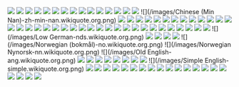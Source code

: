 ![](/images/Afrikaans-af.wikiquote.org.png)
![](/images/Albanian-sq.wikiquote.org.png)
![](/images/Alemannisch-als.wikiquote.org.png)
![](/images/Amharic-am.wikiquote.org.png)
![](/images/Arabic-ar.wikiquote.org.png)
![](/images/Armenian-hy.wikiquote.org.png)
![](/images/Asturian-ast.wikiquote.org.png)
![](/images/Azerbaijani-az.wikiquote.org.png)
![](/images/Bambara-bm.wikiquote.org.png)
![](/images/Basque-eu.wikiquote.org.png)
![](/images/Belarusian-be.wikiquote.org.png)
![](/images/Bosnian-bs.wikiquote.org.png)
![](/images/Breton-br.wikiquote.org.png)
![](/images/Bulgarian-bg.wikiquote.org.png)
![](/images/Catalan-ca.wikiquote.org.png)
![](/images/Chinese (Min Nan)-zh-min-nan.wikiquote.org.png)
![](/images/Chinese-zh.wikiquote.org.png)
![](/images/Cornish-kw.wikiquote.org.png)
![](/images/Corsican-co.wikiquote.org.png)
![](/images/Cree-cr.wikiquote.org.png)
![](/images/Croatian-hr.wikiquote.org.png)
![](/images/Czech-cs.wikiquote.org.png)
![](/images/Danish-da.wikiquote.org.png)
![](/images/Dutch-nl.wikiquote.org.png)
![](/images/English-en.wikiquote.org.png)
![](/images/Esperanto-eo.wikiquote.org.png)
![](/images/Estonian-et.wikiquote.org.png)
![](/images/Finnish-fi.wikiquote.org.png)
![](/images/French-fr.wikiquote.org.png)
![](/images/Galician-gl.wikiquote.org.png)
![](/images/Georgian-ka.wikiquote.org.png)
![](/images/German-de.wikiquote.org.png)
![](/images/Greek-el.wikiquote.org.png)
![](/images/Gujarati-gu.wikiquote.org.png)
![](/images/Hebrew-he.wikiquote.org.png)
![](/images/Hindi-hi.wikiquote.org.png)
![](/images/Hungarian-hu.wikiquote.org.png)
![](/images/Icelandic-is.wikiquote.org.png)
![](/images/Indonesian-id.wikiquote.org.png)
![](/images/Irish-ga.wikiquote.org.png)
![](/images/Italian-it.wikiquote.org.png)
![](/images/Japanese-ja.wikiquote.org.png)
![](/images/Kannada-kn.wikiquote.org.png)
![](/images/Kanuri-kr.wikiquote.org.png)
![](/images/Kashmiri-ks.wikiquote.org.png)
![](/images/Kazakh-kk.wikiquote.org.png)
![](/images/Korean-ko.wikiquote.org.png)
![](/images/Kurdish-ku.wikiquote.org.png)
![](/images/Kyrgyz-ky.wikiquote.org.png)
![](/images/Latin-la.wikiquote.org.png)
![](/images/Limburgish-li.wikiquote.org.png)
![](/images/Lithuanian-lt.wikiquote.org.png)
![](/images/Low German-nds.wikiquote.org.png)
![](/images/Luxembourgish-lb.wikiquote.org.png)
![](/images/Malayalam-ml.wikiquote.org.png)
![](/images/Marathi-mr.wikiquote.org.png)
![](/images/Nauru-na.wikiquote.org.png)
![](/images/Norwegian (bokmål)-no.wikiquote.org.png)
![](/images/Norwegian Nynorsk-nn.wikiquote.org.png)
![](/images/Old English-ang.wikiquote.org.png)
![](/images/Persian-fa.wikiquote.org.png)
![](/images/Polish-pl.wikiquote.org.png)
![](/images/Portuguese-pt.wikiquote.org.png)
![](/images/Quechua-qu.wikiquote.org.png)
![](/images/Romanian-ro.wikiquote.org.png)
![](/images/Russian-ru.wikiquote.org.png)
![](/images/Sanskrit-sa.wikiquote.org.png)
![](/images/Serbian-sr.wikiquote.org.png)
![](/images/Simple English-simple.wikiquote.org.png)
![](/images/Slovak-sk.wikiquote.org.png)
![](/images/Slovenian-sl.wikiquote.org.png)
![](/images/Spanish-es.wikiquote.org.png)
![](/images/Sundanese-su.wikiquote.org.png)
![](/images/Swedish-sv.wikiquote.org.png)
![](/images/Tamil-ta.wikiquote.org.png)
![](/images/Tatar-tt.wikiquote.org.png)
![](/images/Telugu-te.wikiquote.org.png)
![](/images/Thai-th.wikiquote.org.png)
![](/images/Turkish-tr.wikiquote.org.png)
![](/images/Turkmen-tk.wikiquote.org.png)
![](/images/Ukrainian-uk.wikiquote.org.png)
![](/images/Urdu-ur.wikiquote.org.png)
![](/images/Uyghur-ug.wikiquote.org.png)
![](/images/Uzbek-uz.wikiquote.org.png)
![](/images/Vietnamese-vi.wikiquote.org.png)
![](/images/Volapük-vo.wikiquote.org.png)
![](/images/Welsh-cy.wikiquote.org.png)
![](/images/Wolof-wo.wikiquote.org.png)
![](/images/Zhuang-za.wikiquote.org.png)
